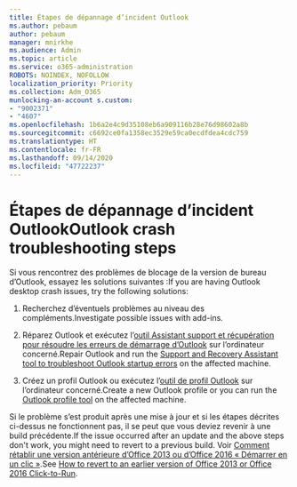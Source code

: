 ```yaml
---
title: Étapes de dépannage d’incident Outlook
ms.author: pebaum
author: pebaum
manager: mnirkhe
ms.audience: Admin
ms.topic: article
ms.service: o365-administration
ROBOTS: NOINDEX, NOFOLLOW
localization_priority: Priority
ms.collection: Adm_O365
munlocking-an-account s.custom:
- "9002371"
- "4607"
ms.openlocfilehash: 1b6a2e4c9d35108eb6a909116b28e76d98602a8b
ms.sourcegitcommit: c6692ce0fa1358ec3529e59ca0ecdfdea4cdc759
ms.translationtype: HT
ms.contentlocale: fr-FR
ms.lasthandoff: 09/14/2020
ms.locfileid: "47722237"
---
```

# <a name="outlook-crash-troubleshooting-steps"></a><span data-ttu-id="e2486-102">Étapes de dépannage d’incident Outlook</span><span class="sxs-lookup"><span data-stu-id="e2486-102">Outlook crash troubleshooting steps</span></span>

<span data-ttu-id="e2486-103">Si vous rencontrez des problèmes de blocage de la version de bureau d’Outlook, essayez les solutions suivantes :</span><span class="sxs-lookup"><span data-stu-id="e2486-103">If you are having Outlook desktop crash issues, try the following solutions:</span></span>

1. <span data-ttu-id="e2486-104">Recherchez d’éventuels problèmes au niveau des compléments.</span><span class="sxs-lookup"><span data-stu-id="e2486-104">Investigate possible issues with add-ins.</span></span>

2. <span data-ttu-id="e2486-105">Réparez Outlook et exécutez l’[outil Assistant support et récupération pour résoudre les erreurs de démarrage d’Outlook](https://aka.ms/SaRA-OutlookWontStart) sur l’ordinateur concerné.</span><span class="sxs-lookup"><span data-stu-id="e2486-105">Repair Outlook and run the [Support and Recovery Assistant tool to troubleshoot Outlook startup errors](https://aka.ms/SaRA-OutlookWontStart) on the affected machine.</span></span>

3. <span data-ttu-id="e2486-106">Créez un profil Outlook ou exécutez l’[outil de profil Outlook](https://aka.ms/SaRA-OutlookSetupProfile) sur l’ordinateur concerné.</span><span class="sxs-lookup"><span data-stu-id="e2486-106">Create a new Outlook profile or you can run the [Outlook profile tool](https://aka.ms/SaRA-OutlookSetupProfile) on the affected machine.</span></span>

<span data-ttu-id="e2486-107">Si le problème s’est produit après une mise à jour et si les étapes décrites ci-dessus ne fonctionnent pas, il se peut que vous deviez revenir à une build précédente.</span><span class="sxs-lookup"><span data-stu-id="e2486-107">If the issue occurred after an update and the above steps don't work, you might need to revert to a previous build.</span></span> <span data-ttu-id="e2486-108">Voir [Comment rétablir une version antérieure d’Office 2013 ou d’Office 2016 « Démarrer en un clic »](https://support.microsoft.com/help/2770432).</span><span class="sxs-lookup"><span data-stu-id="e2486-108">See [How to revert to an earlier version of Office 2013 or Office 2016 Click-to-Run](https://support.microsoft.com/help/2770432).</span></span>
